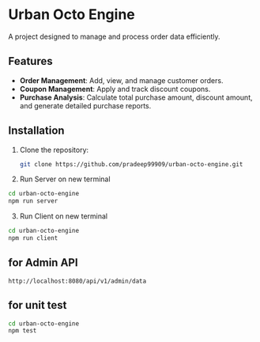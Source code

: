# Urban Octo Engine

A project designed to manage and process order data efficiently.

## Features

- **Order Management**: Add, view, and manage customer orders.
- **Coupon Management**: Apply and track discount coupons.
- **Purchase Analysis**: Calculate total purchase amount, discount amount, and generate detailed purchase reports.

## Installation

1. Clone the repository:

   ```bash
   git clone https://github.com/pradeep99909/urban-octo-engine.git

   ```

2. Run Server on new terminal

```bash
cd urban-octo-engine
npm run server
```

3. Run Client on new terminal

```bash
cd urban-octo-engine
npm run client
```

## for Admin API

```
http://localhost:8080/api/v1/admin/data
```

## for unit test

```bash
cd urban-octo-engine
npm test
```
